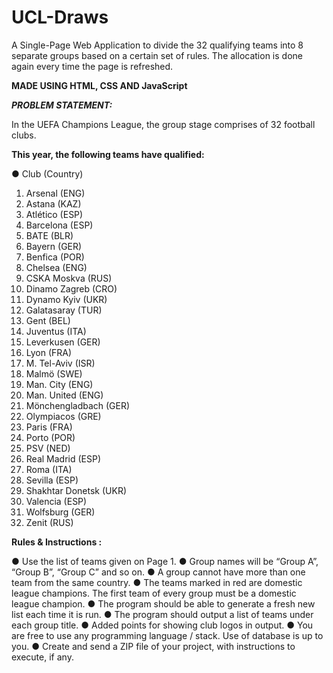 # UCL-Draws
A Single-Page Web Application to divide the 32 qualifying teams into 8 separate groups based on a certain set of rules. The allocation is done again every time the page is refreshed.

**MADE USING HTML, CSS AND JavaScript**

_**PROBLEM STATEMENT:**_

In the UEFA Champions League, the group stage comprises of 32 football clubs.

**This year, the following teams have qualified:**

● Club (Country)
1. Arsenal (ENG)
2. Astana (KAZ)
3. Atlético (ESP)
4. Barcelona (ESP)
5. BATE (BLR)
6. Bayern (GER)
7. Benfica (POR)
8. Chelsea (ENG)
9. CSKA Moskva (RUS)
10. Dinamo Zagreb (CRO)
11. Dynamo Kyiv (UKR)
12. Galatasaray (TUR)
13. Gent (BEL)
14. Juventus (ITA)
15. Leverkusen (GER)
16. Lyon (FRA)
17. M. Tel-Aviv (ISR)
18. Malmö (SWE)
19. Man. City (ENG)
20. Man. United (ENG)
21. Mönchengladbach (GER)
22. Olympiacos (GRE)
23. Paris (FRA)
24. Porto (POR)
25. PSV (NED)
26. Real Madrid (ESP)
27. Roma (ITA)
28. Sevilla (ESP)
29. Shakhtar Donetsk (UKR)
30. Valencia (ESP)
31. Wolfsburg (GER)
32. Zenit (RUS)


**Rules & Instructions :**

● Use the list of teams given on Page 1.
● Group names will be “Group A”, “Group B”, “Group C” and so on.
● A group cannot have more than one team from the same country.
● The teams marked in red are domestic league champions. The first team of every
group must be a domestic league champion.
● The program should be able to generate a fresh new list each time it is run.
● The program should output a list of teams under each group title.
● Added points for showing club logos in output.
● You are free to use any programming language / stack. Use of database is up to you.
● Create and send a ZIP file of your project, with instructions to execute, if any.
